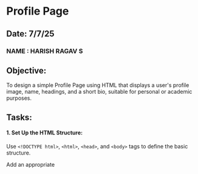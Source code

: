 # Profile Page
## Date: 7/7/25
### NAME : HARISH RAGAV S
## Objective:

To design a simple Profile Page using HTML that displays a user's profile image, name, headings, and a short bio, suitable for personal or academic purposes.

## Tasks:

#### 1. Set Up the HTML Structure:

Use ```<!DOCTYPE html>```, ```<html>```, ```<head>```, and ```<body>``` tags to define the basic structure.

Add an appropriate <title> such as "My Profile".

#### 2. Add Page Headings:

Insert a main heading using ```<h1>``` for the user's name.

Include subheadings such as ```<h2>``` or ```<h3>``` for titles or roles (e.g., "Student", "Web Developer").

#### 3. Insert a Profile Image:

Use the ```<img>``` tag to display the user’s profile picture.

Add alt text and set basic attributes like width and height.

#### 4. Include a Short Bio Section:

Add a paragraph using <p> to provide a short introduction or biography.

The content may include education, interests, or a personal statement.

#### 5. Organize Content Using HTML Elements:

Use ```<section>```, ```<div>```, or ```<article>``` for logical grouping.

Add a horizontal line (```<hr>```) to separate sections.

#### 6. Keep the Design HTML-Only:

Do not use CSS or JavaScript.

Focus on semantic HTML and readability.
## HTML Code:
```
<!DOCTYPE html>
<html>
<head>
    <title>My Profile</title>
</head>
<body>

    <h1>Harish Ragav S</h1>
    <h2>Student</h2>
    <h3>Aspiring Software Engineer</h3>

    <hr>

    <section>
        <img src="profile.png" alt="Profile picture of Harish Ragav S" width="200" height="200">
        <!-- Replace "profile.jpg" with your actual image file path -->
    </section>

    <hr>

    <section>
        <h2>About Me</h2>
        <p>
            I am a 3rd-year Computer Science student at Saveetha Engineering College. Passionate about full-stack development and AI-based applications, I aim to build practical tech solutions and contribute to impactful projects.
        </p>
    </section>

    <hr>

    <section>
        <h2>Education</h2>
        <p>
            XII – Green Park International School, Namakkal (85.4%)<br>
            X – Trinity International School, Namakkal (89%)<br>
            B.E. CSE – Saveetha Engineering College (Current CGPA: 7.6)
        </p>
    </section>

    <hr>

    <section>
        <h2>Interests</h2>
        <ul>
            <li>Web Development</li>
            <li>AI and Resume Ranking Tools</li>
            <li>Movies</li>
            <li>Cricket </li>
        </ul>
    </section>

</body>
</html>
```
## Output:

## Result:
A simple Profile Page using HTML that displays a user's profile image, name, headings, and a short bio, suitable for personal or academic purposes is designed successfully.
